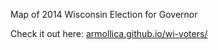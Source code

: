 Map of 2014 Wisconsin Election for Governor

Check it out here: [armollica.github.io/wi-voters/](http://armollica.github.io/wi-voters/)